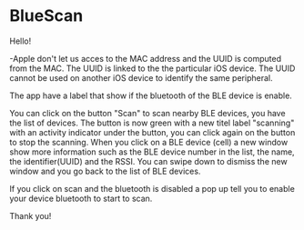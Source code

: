 # BlueScan

Hello!

-Apple don't let us acces to the MAC address and the UUID is computed from the MAC. The UUID is linked to the the particular iOS device. The UUID cannot be used on another iOS device to identify the same peripheral.

The app have a label that show if the bluetooth of the BLE device is enable.

You can click on the button "Scan" to scan nearby BLE devices, you have the list of devices. The button is now green with a new titel label "scanning" with an activity indicator under the button, you can click again on the button to stop the scanning. When you click on a BLE device (cell) a new window show more information such as the BLE device number in the list, the name, the identifier(UUID) and the RSSI. 
You can swipe down to dismiss the new window and you go back to the list of BLE devices.

If you click on scan and the bluetooth is disabled a pop up tell you to enable your device bluetooth to start to scan.


Thank you!
